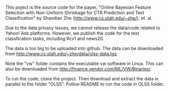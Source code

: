 This poject is the source code for the paper, 
"Online Bayesian Feature Selection with Non-Uniform Shrinkage for CTR Prediction and Text Classification"
by Shandian Zhe (http://www.cs.utah.edu/~zhe/), et. al. 

Due to the data privacy issues, we cannot release the data/code related to Yahoo! Ads platforms. However, we publish the code
for the text classfication tasks, including Rcv1 and news20. 

The data is too big to be uploaded into github. The data can be downloaded from 
http://www.cs.utah.edu/~zhe/data/olss-data.tgz

Note the "vw" folder contains the executable vw software in Linux. This can also be downloaded from  http://finance.yendor.com/ML/VW/Binaries/

To run the code, clone the project. Then download and extract the data in parallel to the folder "OLSS". Follow README to run the code in OLSS folder. 
